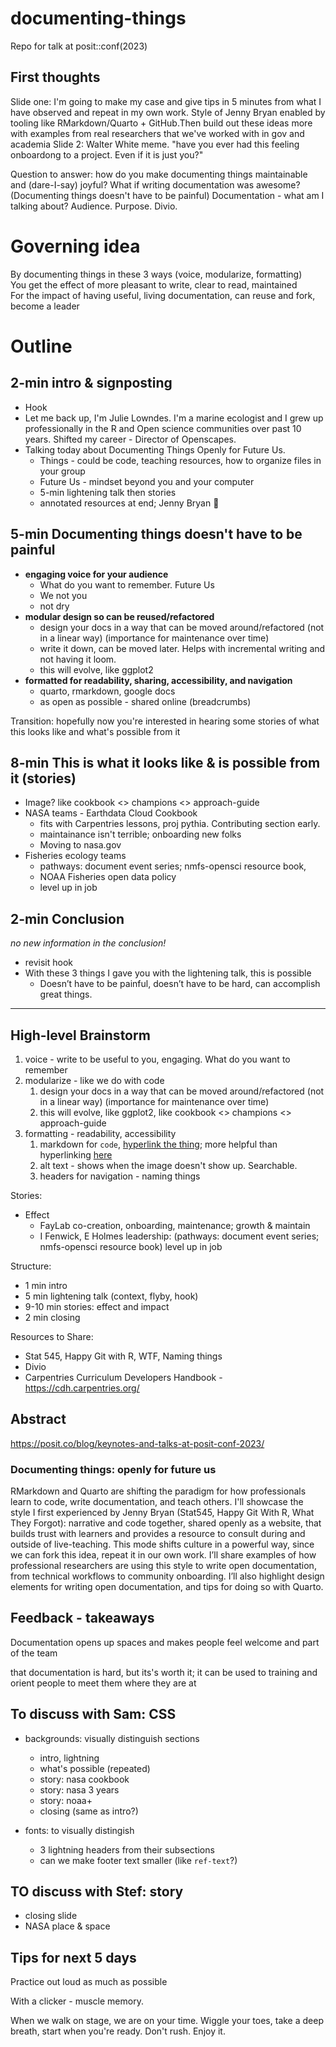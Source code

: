 # documenting-things
Repo for talk at posit::conf(2023)

## First thoughts

Slide one: I'm going to make my case and give tips in 5 minutes from what I have observed and repeat in my own work. Style of Jenny Bryan enabled by tooling like RMarkdown/Quarto + GitHub.Then build out these ideas more with examples from real researchers that we've worked with in gov and academia
Slide 2: Walter White meme. "have you ever had this feeling onboardong to a project. Even if it is just you?"

Question to answer: how do you make documenting things maintainable and (dare-I-say) joyful?
What if writing documentation was awesome? (Documenting things doesn't have to be painful)
Documentation - what am I talking about? Audience. Purpose. Divio. 

# Governing idea

By documenting things in these 3 ways (voice, modularize, formatting)  
You get the effect of more pleasant to write, clear to read, maintained  
For the impact of having useful, living documentation, can reuse and fork, become a leader

# Outline 

## 2-min intro & signposting
- Hook
- Let me back up, I'm Julie Lowndes. I'm a marine ecologist and I grew up professionally in the R and Open science communities over past 10 years. Shifted my career - Director of Openscapes. 
- Talking today about Documenting Things Openly for Future Us.
  - Things - could be code, teaching resources, how to organize files in your group
  - Future Us - mindset beyond you and your computer
  - 5-min lightening talk then stories
  - annotated resources at end; Jenny Bryan 💙

## 5-min Documenting things doesn't have to be painful

- **engaging voice for your audience**
  - What do you want to remember. Future Us
  - We not you
  - not dry
- **modular design so can be reused/refactored**
  - design your docs in a way that can be moved around/refactored (not in a linear way) (importance for maintenance over time)
  - write it down, can be moved later. Helps with incremental writing and not having it loom.
  - this will evolve, like ggplot2
- **formatted for readability, sharing, accessibility, and navigation**
  - quarto, rmarkdown, google docs
  - as open as possible - shared online (breadcrumbs)

Transition: hopefully now you're interested in hearing some stories of what this looks like and what's possible from it

## 8-min This is what it looks like & is possible from it (stories)

- Image? like cookbook <> champions <> approach-guide
- NASA teams - Earthdata Cloud Cookbook
  - fits with Carpentries lessons, proj pythia. Contributing section early. 
  - maintainance isn't terrible; onboarding new folks
  - Moving to nasa.gov
- Fisheries ecology teams
  - pathways: document event series; nmfs-opensci resource book, 
  - NOAA Fisheries open data policy
  - level up in job

## 2-min Conclusion 
*no new information in the conclusion!*

- revisit hook
- With these 3 things I gave you with the lightening talk, this is possible
  - Doesn’t have to be painful, doesn’t have to be hard, can accomplish great things. 


***

## High-level Brainstorm 
1. voice - write to be useful to you, engaging. What do you want to remember
1. modularize - like we do with code
    1. design your docs in a way that can be moved around/refactored (not in a linear way) (importance for maintenance over time)
    2. this will evolve, like ggplot2, like cookbook <> champions <> approach-guide
1. formatting - readability, accessibility
    1. markdown for `code`, [hyperlink the thing](); more helpful than hyperlinking [here]()
    2. alt text - shows when the image doesn't show up. Searchable.
    3. headers for navigation - naming things

Stories: 
- Effect
  - FayLab co-creation, onboarding, maintenance; growth & maintain
  - I Fenwick, E Holmes leadership: (pathways: document event series; nmfs-opensci resource book) level up in job

Structure: 
- 1 min intro
- 5 min lightening talk (context, flyby, hook)
- 9-10 min stories: effect and impact
- 2 min closing

Resources to Share: 

- Stat 545, Happy Git with R, WTF, Naming things
- Divio
- Carpentries Curriculum Developers Handbook - https://cdh.carpentries.org/

## Abstract
https://posit.co/blog/keynotes-and-talks-at-posit-conf-2023/

### Documenting things: openly for future us

RMarkdown and Quarto are shifting the paradigm for how professionals learn to code, write documentation, and teach others. I'll showcase the style I first experienced by Jenny Bryan (Stat545, Happy Git With R, What They Forgot): narrative and code together, shared openly as a website, that builds trust with learners and provides a resource to consult during and outside of live-teaching. This mode shifts culture in a powerful way, since we can fork this idea, repeat it in our own work. I’ll share examples of how professional researchers are using this style to write open documentation, from technical workflows to community onboarding. I’ll also highlight design elements for writing open documentation, and tips for doing so with Quarto.


## Feedback - takeaways

Documentation opens up spaces and makes people feel welcome and part of the team

that documentation is hard, but its's worth it; it can be used to training and orient people to meet them where they are at

## To discuss with Sam: CSS

- backgrounds: visually distinguish sections
  - intro, lightning
  - what's possible (repeated)
  - story: nasa cookbook 
  - story: nasa 3 years
  - story: noaa+
  - closing (same as intro?)
  
- fonts: to visually distingish
  - 3 lightning headers from their subsections
  - can we make footer text smaller (like `ref-text`?)
  
  
## TO discuss with Stef: story

- closing slide
- NASA place & space

## Tips for next 5 days

Practice out loud as much as possible

With a clicker - muscle memory.

When we walk on stage, we are on your time. Wiggle your toes, take a deep breath, start when you're ready. Don't rush. Enjoy it. 